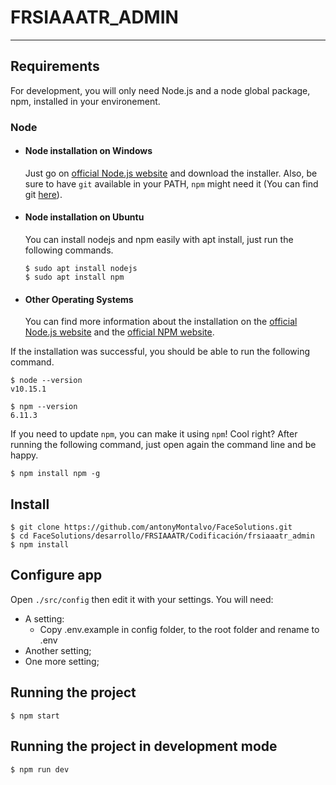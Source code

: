 # FRSIAAATR_ADMIN



---

## Requirements

For development, you will only need Node.js and a node global package, npm, installed in your environement.

### Node

- #### Node installation on Windows

  Just go on [official Node.js website](https://nodejs.org/) and download the installer.
  Also, be sure to have `git` available in your PATH, `npm` might need it (You can find git [here](https://git-scm.com/)).

- #### Node installation on Ubuntu

  You can install nodejs and npm easily with apt install, just run the following commands.

      $ sudo apt install nodejs
      $ sudo apt install npm

- #### Other Operating Systems

  You can find more information about the installation on the [official Node.js website](https://nodejs.org/) and the [official NPM website](https://npmjs.org/).

If the installation was successful, you should be able to run the following command.

    $ node --version
    v10.15.1

    $ npm --version
    6.11.3

If you need to update `npm`, you can make it using `npm`! Cool right? After running the following command, just open again the command line and be happy.

    $ npm install npm -g

## Install

    $ git clone https://github.com/antonyMontalvo/FaceSolutions.git
    $ cd FaceSolutions/desarrollo/FRSIAAATR/Codificación/frsiaaatr_admin
    $ npm install

## Configure app

Open `./src/config` then edit it with your settings. You will need:

- A setting:
  - Copy .env.example in config folder, to the root folder and rename to .env
- Another setting;
- One more setting;

## Running the project

    $ npm start
    
## Running the project in development mode

    $ npm run dev
